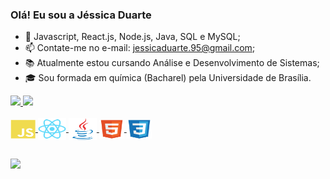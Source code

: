 ### Olá! Eu sou a Jéssica Duarte


- 🌱 Javascript, React.js, Node.js, Java, SQL e MySQL;
- 📫 Contate-me no e-mail: jessicaduarte.95@gmail.com;
- 📚 Atualmente estou cursando Análise e Desenvolvimento de Sistemas;
- 🎓 Sou formada em química (Bacharel) pela Universidade de Brasília.

 <div>
  <a href="https://github.com/jessicaduarte95">
  <img height="180em" src="https://github-readme-stats.vercel.app/api?username=jessicaduarte95&show_icons=true&theme=dracula&its=true&count_private=true"/>
  <img height="180em" src="https://github-readme-stats.vercel.app/api/top-langs/?username=jessicaduarte95&langs_count=7&theme=dracula"/>
</div>

<div style="display: inline_block"><br>
  <img align="center" alt="jess-Js" height="30" width="40" src="https://raw.githubusercontent.com/devicons/devicon/master/icons/javascript/javascript-plain.svg">
  <img align="center" alt="jess-reat" height="35" width="45" src="https://raw.githubusercontent.com/devicons/devicon/master/icons/react/react-original.svg">
  <img align="center" alt="jess-java" height="35" width="45" src="https://raw.githubusercontent.com/devicons/devicon/master/icons/java/java-original.svg">
  <img align="center" alt="jess-HTML" height="30" width="40" src="https://raw.githubusercontent.com/devicons/devicon/master/icons/html5/html5-original.svg">
  <img align="center" alt="jess-CSS" height="30" width="40" src="https://raw.githubusercontent.com/devicons/devicon/master/icons/css3/css3-original.svg">
</div>

 ##
 
 <div>
  <a href="https://www.linkedin.com/in/cduartejessica" target="_blank"><img src="https://img.shields.io/badge/-LinkedIn-%230077B5?style=for-the-badge&logo=linkedin&logoColor=white" target="_blank"></a>
 </div>
